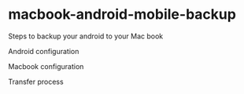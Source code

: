 # macbook-android-mobile-backup
Steps to backup your android to your Mac book

Android configuration

Macbook configuration


Transfer process

